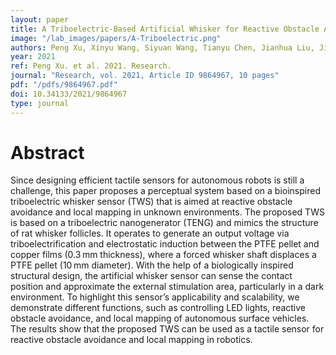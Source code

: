 ```yaml
---
layout: paper
title: A Triboelectric-Based Artificial Whisker for Reactive Obstacle Avoidance and Local Mapping
image: "/lab_images/papers/A-Triboelectric.png"
authors: Peng Xu, Xinyu Wang, Siyuan Wang, Tianyu Chen, Jianhua Liu, Jiaxi Zheng, Wenxiang Li, Minyi Xu, Jin Tao, Guangming Xie
year: 2021
ref: Peng Xu. et al. 2021. Research.
journal: "Research, vol. 2021, Article ID 9864967, 10 pages"
pdf: "/pdfs/9864967.pdf"
doi: 10.34133/2021/9864967
type: journal
---
```


# Abstract

Since designing efficient tactile sensors for autonomous robots is still a challenge, this paper proposes a perceptual system based on a bioinspired triboelectric whisker sensor (TWS) that is aimed at reactive obstacle avoidance and local mapping in unknown environments. The proposed TWS is based on a triboelectric nanogenerator (TENG) and mimics the structure of rat whisker follicles. It operates to generate an output voltage via triboelectrification and electrostatic induction between the PTFE pellet and copper films (0.3 mm thickness), where a forced whisker shaft displaces a PTFE pellet (10 mm diameter). With the help of a biologically inspired structural design, the artificial whisker sensor can sense the contact position and approximate the external stimulation area, particularly in a dark environment. To highlight this sensor’s applicability and scalability, we demonstrate different functions, such as controlling LED lights, reactive obstacle avoidance, and local mapping of autonomous surface vehicles. The results show that the proposed TWS can be used as a tactile sensor for reactive obstacle avoidance and local mapping in robotics.


